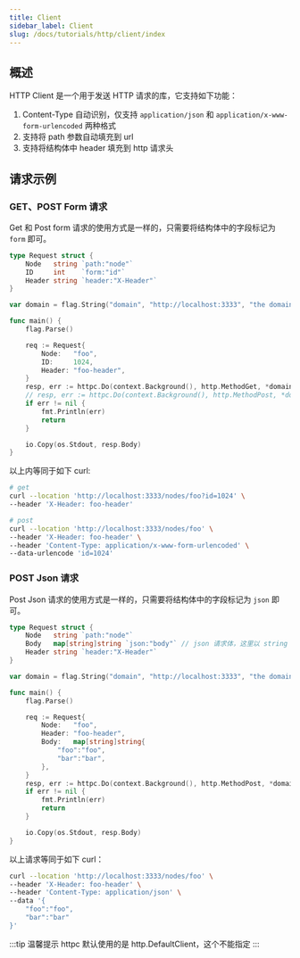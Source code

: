 ```yaml
---
title: Client
sidebar_label: Client
slug: /docs/tutorials/http/client/index
---
```


## 概述

HTTP Client 是一个用于发送 HTTP 请求的库，它支持如下功能：

1. Content-Type 自动识别，仅支持 `application/json` 和 `application/x-www-form-urlencoded` 两种格式
2. 支持将 path 参数自动填充到 url
3. 支持将结构体中 header 填充到 http 请求头

## 请求示例

### GET、POST Form 请求

Get 和 Post form 请求的使用方式是一样的，只需要将结构体中的字段标记为 `form` 即可。

```go
type Request struct {
    Node   string `path:"node"`
    ID     int    `form:"id"`
    Header string `header:"X-Header"`
}

var domain = flag.String("domain", "http://localhost:3333", "the domain to request")

func main() {
    flag.Parse()

    req := Request{
        Node:   "foo",
        ID:     1024,
        Header: "foo-header",
    }
    resp, err := httpc.Do(context.Background(), http.MethodGet, *domain+"/nodes/:node", req)
    // resp, err := httpc.Do(context.Background(), http.MethodPost, *domain+"/nodes/:node", req)
    if err != nil {
        fmt.Println(err)
        return
    }

    io.Copy(os.Stdout, resp.Body)
}
```

以上内等同于如下 curl:

```bash
# get
curl --location 'http://localhost:3333/nodes/foo?id=1024' \
--header 'X-Header: foo-header'

# post
curl --location 'http://localhost:3333/nodes/foo' \
--header 'X-Header: foo-header' \
--header 'Content-Type: application/x-www-form-urlencoded' \
--data-urlencode 'id=1024'
```

### POST Json 请求

Post Json 请求的使用方式是一样的，只需要将结构体中的字段标记为 `json` 即可。

```go
type Request struct {
    Node   string `path:"node"`
    Body   map[string]string `json:"body"` // json 请求体，这里以 string 为例，你可以使用任意类型
    Header string `header:"X-Header"`
}

var domain = flag.String("domain", "http://localhost:3333", "the domain to request")

func main() {
    flag.Parse()

    req := Request{
        Node:   "foo",
        Header: "foo-header",
        Body:   map[string]string{
            "foo":"foo",
            "bar":"bar",
        },
    }
    resp, err := httpc.Do(context.Background(), http.MethodPost, *domain+"/nodes/:node", req)
    if err != nil {
        fmt.Println(err)
        return
    }

    io.Copy(os.Stdout, resp.Body)
}
```

以上请求等同于如下 curl：

```bash
curl --location 'http://localhost:3333/nodes/foo' \
--header 'X-Header: foo-header' \
--header 'Content-Type: application/json' \
--data '{
    "foo":"foo",
    "bar":"bar"
}'
```

:::tip 温馨提示
httpc 默认使用的是 http.DefaultClient，这个不能指定
:::
